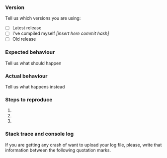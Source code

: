 <!---
##### THIS IS A ISSUE TRACKER FOR TWLOADER. For support please go to:
###### TWLoader GBATemp thread: https://gbatemp.net/threads/twloader-ctr-mode-nds-app.448375/
###### Also check the Wiki (https://github.com/Robz8/TWLoader/wiki) before making an issue.
###### Keep in mind that TWLoader is only a frontend for nds-bootstrap. DO NOT OPEN AN ISSUE FOR NOT LOADING GAMES THAT ARE NOT SUPPORTED BY NDS-BOOTSTRAP YET!
###### Issues that doesn't attach any log file or any reproducible method will be closed.
###### Issues without replies in 15 days will be closed too.
-->
### Version

Tell us which versions you are using:

- [ ]  Latest release
- [ ]  I've compiled myself _[insert here commit hash]_
- [ ]  Old release

### Expected behaviour

Tell us what should happen

### Actual behaviour

Tell us what happens instead

### Steps to reproduce

1.
2.
3.

### Stack trace and console log

If you are getting any crash of want to upload your log file, please,  write that information between the following quotation marks.

```
```


